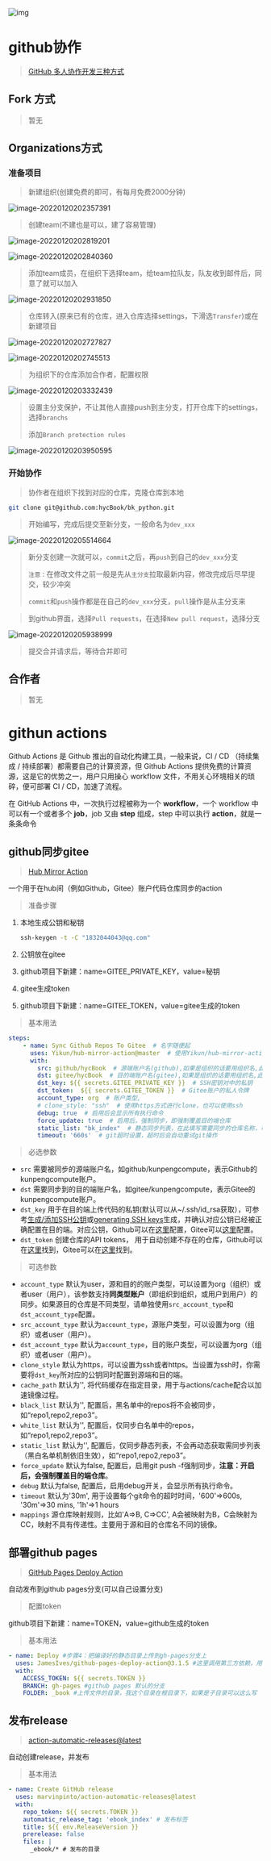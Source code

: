 ![img](res/other/异世界蕾姆_0.jpg)

# github协作

> [GitHub 多人协作开发三种方式](https://www.cnblogs.com/gamehiboy/p/5601265.html)

## Fork 方式

> 暂无



## Organizations方式

### 准备项目

> 新建组织(创建免费的即可，有每月免费2000分钟)

![image-20220120202357391](res/4.%20github%E5%8D%8F%E4%BD%9C/image-20220120202357391.png)

> 创建team(不建也是可以，建了容易管理)

![image-20220120202819201](res/4.%20github%E5%8D%8F%E4%BD%9C/image-20220120202819201.png)

![image-20220120202840360](res/4.%20github%E5%8D%8F%E4%BD%9C/image-20220120202840360.png)

> 添加team成员，在组织下选择team，给team拉队友，队友收到邮件后，同意了就可以加入

![image-20220120202931850](res/4.%20github%E5%8D%8F%E4%BD%9C/image-20220120202931850.png)

> 仓库转入(原来已有的仓库，进入仓库选择settings，下滑选`Transfer`)或在新建项目

![image-20220120202727827](res/4.%20github%E5%8D%8F%E4%BD%9C/image-20220120202727827.png)

![image-20220120202745513](res/4.%20github%E5%8D%8F%E4%BD%9C/image-20220120202745513.png)

> 为组织下的仓库添加合作者，配置权限

![image-20220120203332439](res/4.%20github%E5%8D%8F%E4%BD%9C/image-20220120203332439.png)

> 设置主分支保护，不让其他人直接push到主分支，打开仓库下的settings，选择`branchs`
>
> 添加`Branch protection rules`

![image-20220120203950595](res/4.%20github%E5%8D%8F%E4%BD%9C/image-20220120203950595.png)

### 开始协作

> 协作者在组织下找到对应的仓库，克隆仓库到本地

```sh
git clone git@github.com:hycBook/bk_python.git
```

> 开始编写，完成后提交至新分支，一般命名为`dev_xxx`

![image-20220120205514664](res/4.%20github%E5%8D%8F%E4%BD%9C/image-20220120205514664.png)

> 新分支创建一次就可以，`commit`之后，再`push`到自己的`dev_xxx`分支
>
> `注意：`在修改文件之前一般是先从`主分支`拉取最新内容，修改完成后尽早提交，较少冲突
>
> `commit`和`push`操作都是在自己的`dev_xxx`分支，`pull`操作是从主分支来

> 到github界面，选择`Pull requests`，在选择`New pull request`，选择分支

![image-20220120205938999](res/4.%20github%E5%8D%8F%E4%BD%9C/image-20220120205938999.png)

> 提交合并请求后，等待合并即可



## 合作者

> 暂无







# githun actions

Github Actions 是 Github 推出的自动化构建工具，一般来说，CI / CD （持续集成 / 持续部署）都需要自己的计算资源，但 Github Actions 提供免费的计算资源，这是它的优势之一，用户只用操心 workflow 文件，不用关心环境相关的琐碎，便可部署 CI / CD，加速了流程。

在 GitHub Actions 中，一次执行过程被称为一个 **workflow**，一个 workflow 中可以有一个或者多个 **job**，job 又由 **step** 组成，step 中可以执行 **action**，就是一条条命令

## github同步gitee

> [Hub Mirror Action](https://github.com/Yikun/hub-mirror-action)

一个用于在hub间（例如Github，Gitee）账户代码仓库同步的action

> 准备步骤

1. 本地生成公钥和秘钥

   ```cmd
   ssh-keygen -t -C "1832044043@qq.com"
   ```

2. 公钥放在gitee

3. github项目下新建：name=GITEE_PRIVATE_KEY，value=秘钥

4. gitee生成token

5. github项目下新建：name=GITEE_TOKEN，value=gitee生成的token

> 基本用法

```yml
steps:
    - name: Sync Github Repos To Gitee  # 名字随便起
      uses: Yikun/hub-mirror-action@master  # 使用Yikun/hub-mirror-action
      with:
        src: github/hycBook  # 源端账户名(github),如果是组织的话要用组织名,此时account_type=org
        dst: gitee/hycBook  # 目的端账户名(gitee),如果是组织的话要用组织名,此时account_type=org
        dst_key: ${{ secrets.GITEE_PRIVATE_KEY }}  # SSH密钥对中的私钥
        dst_token:  ${{ secrets.GITEE_TOKEN }}  # Gitee账户的私人令牌
        account_type: org  # 账户类型,
        # clone_style: "ssh"  # 使用https方式进行clone，也可以使用ssh
        debug: true  # 启用后会显示所有执行命令
        force_update: true  # 启用后，强制同步，即强制覆盖目的端仓库
        static_list: "bk_index"  # 静态同步列表，在此填写需要同步的仓库名称，可填写多个
        timeout: '660s'  # git超时设置，超时后会自动重试git操作
```

> 必选参数

- `src` 需要被同步的源端账户名，如github/kunpengcompute，表示Github的kunpengcompute账户。
- `dst` 需要同步到的目的端账户名，如gitee/kunpengcompute，表示Gitee的kunpengcompute账户。
- `dst_key` 用于在目的端上传代码的私钥(默认可以从~/.ssh/id_rsa获取），可参考[生成/添加SSH公钥](https://gitee.com/help/articles/4181)或[generating SSH keys](https://docs.github.com/articles/generating-an-ssh-key/)生成，并确认对应公钥已经被正确配置在目的端。对应公钥，Github可以在[这里](https://github.com/settings/keys)配置，Gitee可以[这里](https://gitee.com/profile/sshkeys)配置。
- `dst_token` 创建仓库的API tokens， 用于自动创建不存在的仓库，Github可以在[这里](https://github.com/settings/tokens)找到，Gitee可以在[这里](https://gitee.com/profile/personal_access_tokens)找到。

> 可选参数

- `account_type` 默认为user，源和目的的账户类型，可以设置为org（组织）或者user（用户），该参数支持**同类型账户**（即组织到组织，或用户到用户）的同步。如果源目的仓库是不同类型，请单独使用`src_account_type`和`dst_account_type`配置。
- `src_account_type` 默认为`account_type`，源账户类型，可以设置为org（组织）或者user（用户）。
- `dst_account_type` 默认为`account_type`，目的账户类型，可以设置为org（组织）或者user（用户）。
- `clone_style` 默认为https，可以设置为ssh或者https。当设置为ssh时，你需要将`dst_key`所对应的公钥同时配置到源端和目的端。
- `cache_path` 默认为'', 将代码缓存在指定目录，用于与actions/cache配合以加速镜像过程。
- `black_list` 默认为'', 配置后，黑名单中的repos将不会被同步，如“repo1,repo2,repo3”。
- `white_list` 默认为'', 配置后，仅同步白名单中的repos，如“repo1,repo2,repo3”。
- `static_list` 默认为'', 配置后，仅同步静态列表，不会再动态获取需同步列表（黑白名单机制依旧生效），如“repo1,repo2,repo3”。
- `force_update` 默认为false, 配置后，启用git push -f强制同步，**注意：开启后，会强制覆盖目的端仓库**。
- `debug` 默认为false, 配置后，启用debug开关，会显示所有执行命令。
- `timeout` 默认为'30m', 用于设置每个git命令的超时时间，'600'=>600s, '30m'=>30 mins, '1h'=>1 hours
- `mappings` 源仓库映射规则，比如'A=>B, C=>CC', A会被映射为B，C会映射为CC，映射不具有传递性。主要用于源和目的仓库名不同的镜像。

## 部署github pages

> [GitHub Pages Deploy Action](https://github.com/JamesIves/github-pages-deploy-action)

自动发布到github pages分支(可以自己设置分支)

> 配置token

github项目下新建：name=TOKEN，value=github生成的token

> 基本用法

```yml
- name: Deploy #步骤4：把编译好的静态目录上传到gh-pages分支上
  uses: JamesIves/github-pages-deploy-action@3.1.5 #这里调用第三方依赖，用于上传代码到指定分支上
  with:
    ACCESS_TOKEN: ${{ secrets.TOKEN }}
    BRANCH: gh-pages #github pages 默认的分支
    FOLDER: _book #上传文件的目录，我这个目录在根目录下，如果是子目录可以这么写  docs/.vuepress/dist
```

## 发布release

> [action-automatic-releases@latest](https://github.com/marvinpinto/action-automatic-releases)

自动创建release，并发布

> 基本用法

```yml
- name: Create GitHub release
  uses: marvinpinto/action-automatic-releases@latest
  with:
    repo_token: ${{ secrets.TOKEN }}
    automatic_release_tag: 'ebook_index' # 发布标签
    title: ${{ env.ReleaseVersion }}
    prerelease: false
    files: |
      _ebook/* # 发布的目录
```




